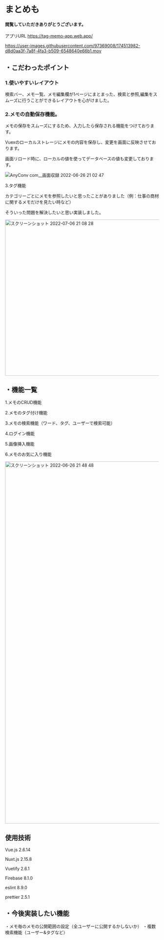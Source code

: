 # まとめも
#### 閲覧していただきありがとうございます。
アプリURL
https://tag-memo-app.web.app/




https://user-images.githubusercontent.com/97369008/174513982-d8d0aa3f-7a8f-4fa3-b509-6548640e66b1.mov

## ・こだわったポイント 
### 1.使いやすいレイアウト

検索バー、メモ一覧、メモ編集欄が1ページにまとまった、検索と参照,編集をスムーズに行うことができるレイアウトを心がけました。


### 2.メモの自動保存機能。

メモの保存をスムーズにするため、入力したら保存される機能をつけております。

Vuexのローカルストレージにメモの内容を保存し、変更を画面に反映させております。

画面リロード時に、ローカルの値を使ってデータベースの値も変更しております。

![AnyConv com__画面収録 2022-06-26 21 02 47](https://user-images.githubusercontent.com/97369008/175814632-54fe59bf-27ad-4b5c-972d-d3ac0d851e75.gif)


3.タグ機能

カテゴリーごとにメモを参照したいと思ったことがありました（例：仕事の商材に関するメモだけを見たい時など）

そういった問題を解決したいと思い実装しました。

<img width="511" alt="スクリーンショット 2022-07-06 21 08 28" src="https://user-images.githubusercontent.com/97369008/177546733-fc17856f-3f46-4b83-aaff-b84fd67a7096.png">



## ・機能一覧
1.メモのCRUD機能

2.メモのタグ付け機能

3.メモの検索機能（ワード、タグ、ユーザーで検索可能）

4.ログイン機能

5.画像挿入機能

6.メモのお気に入り機能


<img width="1186" alt="スクリーンショット 2022-06-26 21 48 48" src="https://user-images.githubusercontent.com/97369008/175814986-965bb78f-9193-4fd9-beca-2a4cc853f376.png">




## 使用技術
Vue.js 2.6.14

Nuxt.js 2.15.8

Vuetify 2.6.1

Firebase 8.1.0

eslint 8.9.0

prettier 2.5.1


## ・今後実装したい機能
・メモ毎のメモの公開範囲の設定（全ユーザーに公開するかしないか）
・複数検索機能（ユーザー&タグなど）

